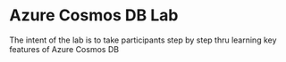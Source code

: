 # Azure Cosmos DB Lab
The intent of the lab is to take participants step by step thru learning key features of Azure Cosmos DB